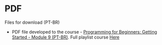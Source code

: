 # PDF
Files for download (PT-BR)

* PDF file developed to the course - [Programming for Beginners: Getting Started - Module 9 (PT-BR)](https://dsperax.github.io/#projects). Full playlist course [Here](https://www.youtube.com/playlist?list=PLmqkw6CHug4g-4eIksKO-a_biyxz0-EU-)
